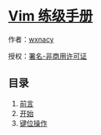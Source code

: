 # [Vim 练级手册]()

作者：[wxnacy](https://wxnacy.com)

授权：<a rel="license" href="http://creativecommons.org/licenses/by-nc/4.0/">署名-非商用许可证</a>

## 目录
1. [前言](#README)
1. [开始](#docs/get_started)
1. [键位操作](#docs/key-position)

